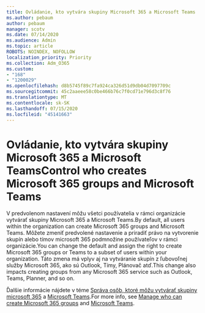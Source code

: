 ```yaml
---
title: Ovládanie, kto vytvára skupiny Microsoft 365 a Microsoft Teams
ms.author: pebaum
author: pebaum
manager: scotv
ms.date: 07/14/2020
ms.audience: Admin
ms.topic: article
ROBOTS: NOINDEX, NOFOLLOW
localization_priority: Priority
ms.collection: Adm_O365
ms.custom:
- "168"
- "1200029"
ms.openlocfilehash: d8b5745f89c7fa924ca326d51d9db04d7097709c
ms.sourcegitcommit: 45c2aaeee58c0be466b76c7f0cd71e796d3c8f76
ms.translationtype: MT
ms.contentlocale: sk-SK
ms.lasthandoff: 07/15/2020
ms.locfileid: "45141663"
---
```

# <a name="control-who-creates-microsoft-365-groups-and-microsoft-teams"></a><span data-ttu-id="f20c5-102">Ovládanie, kto vytvára skupiny Microsoft 365 a Microsoft Teams</span><span class="sxs-lookup"><span data-stu-id="f20c5-102">Control who creates Microsoft 365 groups and Microsoft Teams</span></span>

<span data-ttu-id="f20c5-103">V predvolenom nastavení môžu všetci používatelia v rámci organizácie vytvárať skupiny Microsoft 365 a Microsoft Teams.</span><span class="sxs-lookup"><span data-stu-id="f20c5-103">By default, all users within the organization can create Microsoft 365 groups and Microsoft Teams.</span></span> <span data-ttu-id="f20c5-104">Môžete zmeniť predvolené nastavenie a priradiť právo na vytvorenie skupín alebo tímov microsoft 365 podmnožine používateľov v rámci organizácie.</span><span class="sxs-lookup"><span data-stu-id="f20c5-104">You can change the default and assign the right to create Microsoft 365 groups or Teams to a subset of users within your organization.</span></span> <span data-ttu-id="f20c5-105">Táto zmena má vplyv aj na vytváranie skupín z ľubovoľnej služby Microsoft 365, ako sú Outlook, Tímy, Plánovač atď.</span><span class="sxs-lookup"><span data-stu-id="f20c5-105">This change also impacts creating groups from any Microsoft 365 service such as Outlook, Teams, Planner, and so on.</span></span>

<span data-ttu-id="f20c5-106">Ďalšie informácie nájdete v téme [Správa osôb, ktoré môžu vytvárať skupiny microsoft 365](https://support.office.com/article/Manage-who-can-create-Office-365-Groups-4c46c8cb-17d0-44b5-9776-005fced8e618) a [Microsoft Teams](https://aka.ms/rtsf).</span><span class="sxs-lookup"><span data-stu-id="f20c5-106">For more info, see [Manage who can create Microsoft 365 groups](https://support.office.com/article/Manage-who-can-create-Office-365-Groups-4c46c8cb-17d0-44b5-9776-005fced8e618) and [Microsoft Teams](https://aka.ms/rtsf).</span></span>